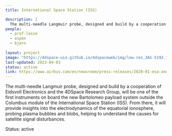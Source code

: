 ```yaml
---
title: International Space Station (ISS)

description: |
  The multi-needle Langmuir probe, designed and build by a cooperation of Eidsvoll Electronics and the 4DSpace Research Group, will be one of the first instruments on board the new Bartolomeo payload system outside the Columbus module of the International Space Station (ISS). 
people:
  - prof-lasse
  - espen
  - bjørn
  
layout: project
image: "https://4dspace-uio.github.io/4dspaceweb/img/low-res_3AS-5192.jpg"
last-updated: 2023-04-03
status: active
link: https://www.airbus.com/en/newsroom/press-releases/2020-01-esa-and-airbus-sign-contract-for-bartolomeo-platform-on-the
---
```

 The multi-needle Langmuir probe, designed and build by a cooperation of Eidsvoll Electronics and the 4DSpace Research Group, will be one of the first instruments on board the new Bartolomeo payload system outside the Columbus module of the International Space Station (ISS). From there, it will provide insights into the electrodynamics of the equatorial ionosphere, probing plasma bubbles and blobs, helping to understand the causes for satellite signal disturbances.
 
 Status: active
